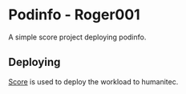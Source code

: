 # Podinfo - Roger001

A simple score project deploying podinfo.

## Deploying

[Score](https://score.dev/) is used to deploy the workload to humanitec.
